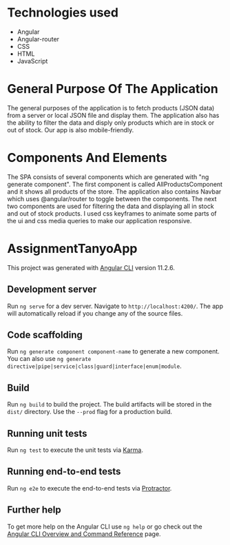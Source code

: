 # Technologies used

- Angular
- Angular-router
- CSS
- HTML
- JavaScript

# General Purpose Of The Application

The general purposes of the application is to fetch products (JSON data) from a server or local JSON file and display them.
The application also has the ability to filter the data and disply only products which are in stock or out of stock.
Our app is also mobile-friendly.

# Components And Elements

The SPA consists of several components which are generated with "ng generate component".
The first component is called AllProductsComponent and it shows all products of the store.
The application also contains Navbar which uses @angular/router to toggle between the components.
The next two components are used for filtering the data and displaying all in stock and out of stock products.
I used css keyframes to animate some parts of the ui and css media queries to make our application responsive.

# AssignmentTanyoApp

This project was generated with [Angular CLI](https://github.com/angular/angular-cli) version 11.2.6.

## Development server

Run `ng serve` for a dev server. Navigate to `http://localhost:4200/`. The app will automatically reload if you change any of the source files.

## Code scaffolding

Run `ng generate component component-name` to generate a new component. You can also use `ng generate directive|pipe|service|class|guard|interface|enum|module`.

## Build

Run `ng build` to build the project. The build artifacts will be stored in the `dist/` directory. Use the `--prod` flag for a production build.

## Running unit tests

Run `ng test` to execute the unit tests via [Karma](https://karma-runner.github.io).

## Running end-to-end tests

Run `ng e2e` to execute the end-to-end tests via [Protractor](http://www.protractortest.org/).

## Further help

To get more help on the Angular CLI use `ng help` or go check out the [Angular CLI Overview and Command Reference](https://angular.io/cli) page.
